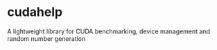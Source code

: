# cudahelp
A lightweight library for CUDA benchmarking, device management and random number generation

